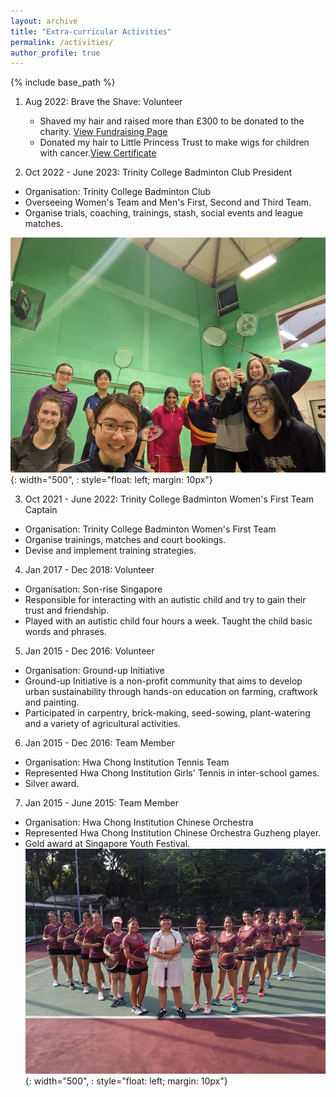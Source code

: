 ```yaml
---
layout: archive
title: "Extra-curricular Activities"
permalink: /activities/
author_profile: true
---
```


{% include base_path %}


1. Aug 2022: Brave the Shave: Volunteer
   * Shaved my hair and raised more than £300 to be donated to the charity. <a href="https://bravetheshave.macmillan.org.uk/shavers/youjing-yu?fbclid=IwAR1UGzKI4lklFVg8Z0EuYqa8uHXqK9eA4nZhZKTfxhZ2zxigY5AmXYcrlrU" >View Fundraising Page</a>
   * Donated my hair to Little Princess Trust to make wigs for children with cancer.<a href="http://YoujingYu99.github.io/files/Little_Princess.pdf" target="_blank">View Certificate</a>
   
2. Oct 2022 - June 2023: Trinity College Badminton Club President
  *  Organisation: Trinity College Badminton Club
  *  Overseeing Women's Team and Men's First, Second and Third Team.
  *  Organise trials, coaching, trainings, stash, social events and league matches.
  
![Badminton](/images/badminton.jpg){: width="500", : style="float: left; margin: 10px"}

3. Oct 2021 - June 2022: Trinity College Badminton Women's First Team Captain
  * Organisation: Trinity College Badminton Women's First Team
  * Organise trainings, matches and court bookings.
  * Devise and implement training strategies. 


4. Jan 2017 - Dec 2018: Volunteer
  *  Organisation: Son-rise Singapore
  *  Responsible for interacting with an autistic child and try to gain their trust and friendship.
  *  Played with an autistic child four hours a week. Taught the child basic words and phrases.


5. Jan 2015 - Dec 2016: Volunteer
  * Organisation: Ground-up Initiative
  * Ground-up Initiative is a non-profit community that aims to develop urban sustainability through hands-on education on farming, craftwork and painting. 
  * Participated in carpentry, brick-making, seed-sowing, plant-watering and a variety of agricultural activities.


6. Jan 2015 - Dec 2016: Team Member
  * Organisation: Hwa Chong Institution Tennis Team
  * Represented Hwa Chong Institution Girls' Tennis in inter-school games.
  * Silver award.


7. Jan 2015 - June 2015: Team Member
  * Organisation: Hwa Chong Institution Chinese Orchestra
  * Represented Hwa Chong Institution Chinese Orchestra Guzheng player.
  * Gold award at Singapore Youth Festival.
![Tennis](/images/tennis.jpg){: width="500", : style="float: left; margin: 10px"}